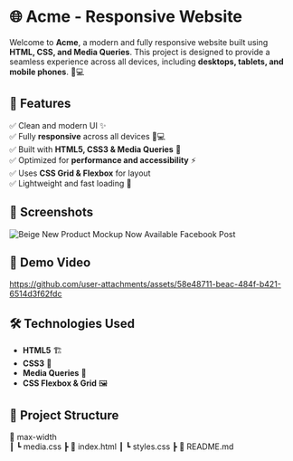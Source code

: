 # 🌐 Acme - Responsive Website  

Welcome to **Acme**, a modern and fully responsive website built using **HTML, CSS, and Media Queries**. This project is designed to provide a seamless experience across all devices, including **desktops, tablets, and mobile phones**. 📱💻  

## 🚀 Features  
✅ Clean and modern UI ✨  
✅ Fully **responsive** across all devices 📱💻  
✅ Built with **HTML5, CSS3 & Media Queries** 🎨  
✅ Optimized for **performance and accessibility** ⚡  
✅ Uses **CSS Grid & Flexbox** for layout  
✅ Lightweight and fast loading 🚀  

## 📸 Screenshots  
![Beige New Product Mockup Now Available Facebook Post](https://github.com/user-attachments/assets/c66bdf7f-f82d-4903-8380-6f6df5d5ad94)

## 🎥 Demo Video  
https://github.com/user-attachments/assets/58e48711-beac-484f-b421-6514d3f62fdc



## 🛠️ Technologies Used  
- **HTML5** 🏗️  
- **CSS3** 🎨  
- **Media Queries** 📏  
- **CSS Flexbox & Grid** 🖼️  


## 📂 Project Structure  
📁 max-width <br>
┃ ┗ media.css
┣ 📄 index.html
┃  ┗ styles.css
┣ 📄 README.md
